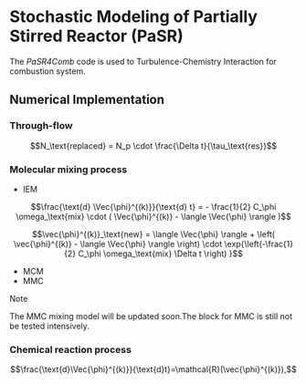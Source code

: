 # Stochastic Modeling of Partially Stirred Reactor (PaSR)
The _PaSR4Comb_ code is used to Turbulence-Chemistry Interaction for combustion system. 


## Numerical Implementation
### Through-flow
```math
N_\text{replaced} = N_p \cdot \frac{\Delta t}{\tau_\text{res}}
```
### Molecular mixing process 
+ IEM
```math
\frac{\text{d} \Vec{\phi}^{(k)}}{\text{d} t} = - \frac{1}{2} C_\phi \omega_\text{mix} \cdot ( \Vec{\phi}^{(k)} - \langle \Vec{\phi} \rangle )
```

```math
\vec{\phi}^{(k)}_\text{new} = \langle \Vec{\phi} \rangle + \left( \vec{\phi}^{(k)} - \langle \Vec{\phi} \rangle \right) \cdot \exp{\left(-\frac{1}{2} C_\phi \omega_\text{mix} \Delta t \right) }
```


+ MCM
+ MMC

> [!NOTE]
> The MMC mixing model will be updated soon.The block for MMC is still not be tested intensively.

### Chemical reaction process

```math
\frac{\text{d}\Vec{\phi}^{(k)}}{\text{d}t}=\mathcal{R}(\vec{\phi}^{(k)}),
```
